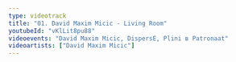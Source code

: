 ```yaml
---
type: videotrack
title: "01. David Maxim Micic - Living Room"
youtubeId: "vKlLit8pu88"
videoevents: "David Maxim Micic, DispersE, Plini в Patronaat"
videoartists: ["David Maxim Micic"]
---
```

